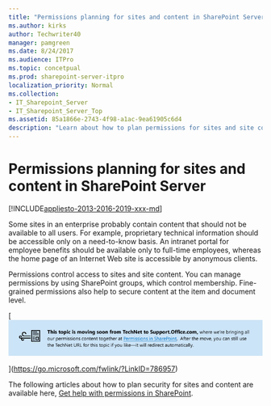 ```yaml
---
title: "Permissions planning for sites and content in SharePoint Server"
ms.author: kirks
author: Techwriter40
manager: pamgreen
ms.date: 8/24/2017
ms.audience: ITPro
ms.topic: concetpual
ms.prod: sharepoint-server-itpro
localization_priority: Normal
ms.collection:
- IT_Sharepoint_Server
- IT_Sharepoint_Server_Top
ms.assetid: 85a1866e-2743-4f98-a1ac-9ea61905c6d4
description: "Learn about how to plan permissions for sites and site content for SharePoint Server."
---
```


# Permissions planning for sites and content in SharePoint Server

[!INCLUDE[appliesto-2013-2016-2019-xxx-md](../includes/appliesto-2013-2016-2019-xxx-md.md)]
  
Some sites in an enterprise probably contain content that should not be available to all users. For example, proprietary technical information should be accessible only on a need-to-know basis. An intranet portal for employee benefits should be available only to full-time employees, whereas the home page of an Internet Web site is accessible by anonymous clients.
  
Permissions control access to sites and site content. You can manage permissions by using SharePoint groups, which control membership. Fine-grained permissions also help to secure content at the item and document level.
  
[![Topic is moving soon from TechNet to Support.Office.com](../media/4f49fe43-20b3-4c17-b8cf-0d48535a2343.png)
  
](https://go.microsoft.com/fwlink/?LinkID=786957)

The following articles about how to plan security for sites and content are available here, [Get help with permissions in SharePoint](https://support.office.com/en-us/article/Get-help-with-permissions-in-SharePoint-87ecbb0e-6550-491a-8826-c075e4859848?ui=en-US&amp;rs=en-US&amp;ad=US).
  

